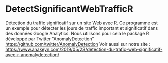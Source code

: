 # DetectSignificantWebTrafficR
Détection du traffic significatif  sur un site Web avec R.
Ce programme est un exemple pour détecter les jours de traffic important et significatif dans des données Google Analytics. 
Nous utilisons pour cela le package R développé par Twitter "AnomalyDetection" https://github.com/twitter/AnomalyDetection
Voir aussi sur notre site : https://www.anakeyn.com/2019/05/23/detection-du-trafic-web-significatif-avec-r-anomalydetection/
